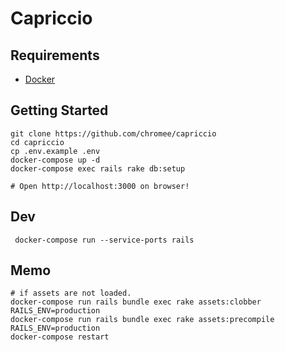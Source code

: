 Capriccio
==============

Requirements
----------------

- [Docker](https://www.docker.com/)

Getting Started
-----------

```
git clone https://github.com/chromee/capriccio
cd capriccio
cp .env.example .env
docker-compose up -d
docker-compose exec rails rake db:setup

# Open http://localhost:3000 on browser!
```

Dev
-----------
```
 docker-compose run --service-ports rails
```


Memo
-----------

```
# if assets are not loaded.
docker-compose run rails bundle exec rake assets:clobber RAILS_ENV=production
docker-compose run rails bundle exec rake assets:precompile RAILS_ENV=production
docker-compose restart
```